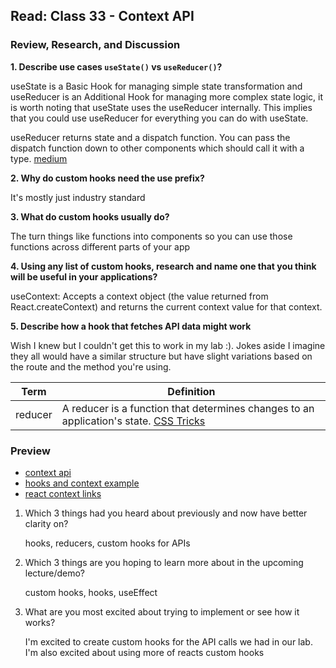 ## Read: Class 33 - Context API

### Review, Research, and Discussion

**1. Describe use cases `useState()`  vs `useReducer()`?**

useState is a Basic Hook for managing simple state transformation and useReducer is an Additional Hook for managing more complex state logic, it is worth noting that useState uses the useReducer internally. This implies that you could use useReducer for everything you can do with useState.

useReducer returns state and a dispatch function. You can pass the dispatch function down to other components which should call it with a type. [medium](https://binyamin.medium.com/react-hooks-usereducer-usecallback-usememo-5e5af9b0257a)

**2. Why do custom hooks need the use prefix?**

It's mostly just industry standard

**3. What do custom hooks usually do?**

The turn things like functions into components so you can use those functions across different parts of your app

**4. Using any list of custom hooks, research and name one that you think will be useful in your applications?**

useContext: Accepts a context object (the value returned from React.createContext) and returns the current context value for that context. 

**5. Describe how a hook that fetches API data might work**

Wish I knew but I couldn't get this to work in my lab :). Jokes aside I imagine they all would have a similar structure but have slight variations based on the route and the method you're using. 

**Term** | **Definition**
-----|-----
reducer | A reducer is a function that determines changes to an application's state. [CSS Tricks](https://css-tricks.com/understanding-how-reducers-are-used-in-redux/)


### Preview
- [context api](https://reactjs.org/docs/context.html)
- [hooks and context example](https://medium.com/swlh/snackbars-in-react-an-exercise-in-hooks-and-context-299b43fd2a2b)
- [react context links](https://github.com/diegohaz/awesome-react-context)

1. Which 3 things had you heard about previously and now have better clarity on?

    hooks, reducers, custom hooks for APIs

2. Which 3 things are you hoping to learn more about in the upcoming lecture/demo?

    custom hooks, hooks, useEffect

3. What are you most excited about trying to implement or see how it works?

    I'm excited to create custom hooks for the API calls we had in our lab. I'm also excited about using more of reacts custom hooks
